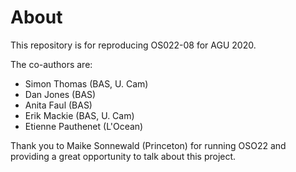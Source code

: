 # About

This repository is for reproducing OS022-08 for AGU 2020.

The co-authors are:

- Simon Thomas (BAS, U. Cam)
- Dan Jones (BAS)
- Anita Faul (BAS)
- Erik Mackie (BAS, U. Cam)
- Etienne Pauthenet (L'Ocean)

Thank you to Maike Sonnewald (Princeton) for running OSO22 and providing a
great opportunity to talk about this project.
